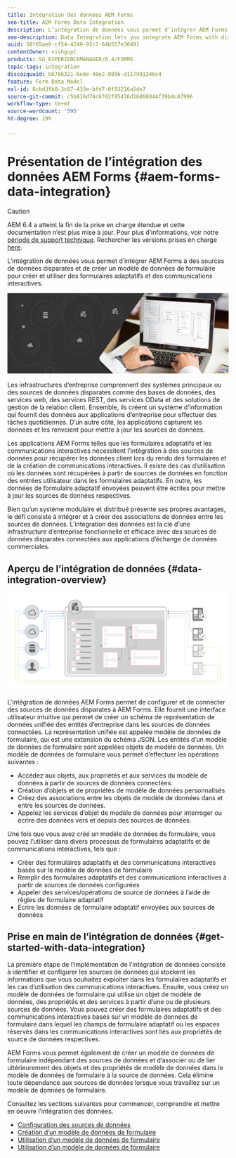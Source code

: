 ```yaml
---
title: Intégration des données AEM Forms
seo-title: AEM Forms Data Integration
description: L’intégration de données vous permet d’intégrer AEM Forms à des sources de données disparates et de créer un modèle de données de formulaire pour créer et utiliser des formulaires adaptatifs et des communications interactives.
seo-description: Data Integration lets you integrate AEM Forms with disparate data sources and create form data model to create and work with adaptive forms and interactive communications.
uuid: 58f65ae0-cf54-4249-92c7-64b557e30491
contentOwner: vishgupt
products: SG_EXPERIENCEMANAGER/6.4/FORMS
topic-tags: integration
discoiquuid: b6786321-6e8e-40e2-809b-d117991246c4
feature: Form Data Model
exl-id: 8cbd3fb0-3c87-433e-bfd7-0f93216a5de7
source-git-commit: c5b816d74c6f02f85476d16868844f39b4c47996
workflow-type: tm+mt
source-wordcount: '595'
ht-degree: 19%

---
```


# Présentation de l’intégration des données AEM Forms {#aem-forms-data-integration}

>[!CAUTION]
>
>AEM 6.4 a atteint la fin de la prise en charge étendue et cette documentation n’est plus mise à jour. Pour plus d’informations, voir notre [période de support technique](https://helpx.adobe.com/fr/support/programs/eol-matrix.html). Rechercher les versions prises en charge [here](https://experienceleague.adobe.com/docs/?lang=fr).

L’intégration de données vous permet d’intégrer AEM Forms à des sources de données disparates et de créer un modèle de données de formulaire pour créer et utiliser des formulaires adaptatifs et des communications interactives.

![](do-not-localize/data-integeration.png)

Les infrastructures d’entreprise comprennent des systèmes principaux ou des sources de données disparates comme des bases de données, des services web, des services REST, des services OData et des solutions de gestion de la relation client. Ensemble, ils créent un système d’information qui fournit des données aux applications d’entreprise pour effectuer des tâches quotidiennes. D’un autre côté, les applications capturent les données et les renvoient pour mettre à jour les sources de données.

Les applications AEM Forms telles que les formulaires adaptatifs et les communications interactives nécessitent l’intégration à des sources de données pour récupérer les données client lors du rendu des formulaires et de la création de communications interactives. Il existe des cas d’utilisation où les données sont récupérées à partir de sources de données en fonction des entrées utilisateur dans les formulaires adaptatifs. En outre, les données de formulaire adaptatif envoyées peuvent être écrites pour mettre à jour les sources de données respectives.

Bien qu’un système modulaire et distribué présente ses propres avantages, le défi consiste à intégrer et à créer des associations de données entre les sources de données. L’intégration des données est la clé d’une infrastructure d’entreprise fonctionnelle et efficace avec des sources de données disparates connectées aux applications d’échange de données commerciales.

## Aperçu de l’intégration de données {#data-integration-overview}

![aem-forms-data-integeration](assets/aem-forms-data-integeration.png)

L’intégration de données AEM Forms permet de configurer et de connecter des sources de données disparates à AEM Forms. Elle fournit une interface utilisateur intuitive qui permet de créer un schéma de représentation de données unifiée des entités d’entreprise dans les sources de données connectées. La représentation unifiée est appelée modèle de données de formulaire, qui est une extension du schéma JSON. Les entités d’un modèle de données de formulaire sont appelées objets de modèle de données. Un modèle de données de formulaire vous permet d’effectuer les opérations suivantes :

* Accédez aux objets, aux propriétés et aux services du modèle de données à partir de sources de données connectées.
* Création d’objets et de propriétés de modèle de données personnalisés
* Créez des associations entre les objets de modèle de données dans et entre les sources de données.
* Appelez les services d’objet de modèle de données pour interroger ou écrire des données vers et depuis des sources de données.

Une fois que vous avez créé un modèle de données de formulaire, vous pouvez l’utiliser dans divers processus de formulaires adaptatifs et de communications interactives, tels que :

* Créer des formulaires adaptatifs et des communications interactives basés sur le modèle de données de formulaire
* Remplir des formulaires adaptatifs et des communications interactives à partir de sources de données configurées
* Appeler des services/opérations de source de données à l’aide de règles de formulaire adaptatif
* Écrire les données de formulaire adaptatif envoyées aux sources de données

## Prise en main de l’intégration de données {#get-started-with-data-integration}

La première étape de l’implémentation de l’intégration de données consiste à identifier et configurer les sources de données qui stockent les informations que vous souhaitez exploiter dans les formulaires adaptatifs et les cas d’utilisation des communications interactives. Ensuite, vous créez un modèle de données de formulaire qui utilise un objet de modèle de données, des propriétés et des services à partir d’une ou de plusieurs sources de données. Vous pouvez créer des formulaires adaptatifs et des communications interactives basés sur un modèle de données de formulaire dans lequel les champs de formulaire adaptatif ou les espaces réservés dans les communications interactives sont liés aux propriétés de source de données respectives.

AEM Forms vous permet également de créer un modèle de données de formulaire indépendant des sources de données et d’associer ou de lier ultérieurement des objets et des propriétés de modèle de données dans le modèle de données de formulaire à la source de données. Cela élimine toute dépendance aux sources de données lorsque vous travaillez sur un modèle de données de formulaire.

Consultez les sections suivantes pour commencer, comprendre et mettre en oeuvre l’intégration des données.

* [Configuration des sources de données](/help/forms/using/configure-data-sources.md)
* [Création d’un modèle de données de formulaire](/help/forms/using/create-form-data-models.md)
* [Utilisation d’un modèle de données de formulaire](/help/forms/using/work-with-form-data-model.md)
* [Utilisation d’un modèle de données de formulaire](/help/forms/using/using-form-data-model.md)
